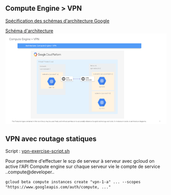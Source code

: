 ## Compute Engine > VPN
[Spécification des schémas d'architecture Google](https://cloud.google.com/icons/?hl=fr)

[Schéma d'architecture](https://docs.google.com/presentation/d/1iRXjSArHCoLVOYanY9gIJ_lKGmUKVqvlQjHywUysRUQ/edit#slide=id.g5640b2f8e8_0_0)
![Architecture: Compute Engine](/images/Architecture_%20Compute%20Engine%20_%20VPN.png)

## VPN avec routage statiques
Script : [vpn-exercise-script.sh](/gcp/compute_engine/vpn-exercise-script.sh)

Pour permettre d'effectuer le scp de serveur à serveur avec gcloud on active l'API Compute engine sur chaque serveur vie le compte de service ..compute@developer..
```
gcloud beta compute instances create "vpn-1-a" ... --scopes "https://www.googleapis.com/auth/compute, ..."
```
